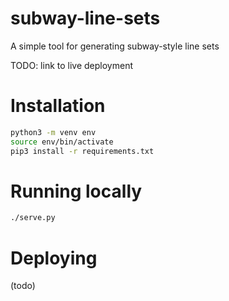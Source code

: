 subway-line-sets
================

A simple tool for generating subway-style line sets

TODO: link to live deployment

Installation
============
```bash
python3 -m venv env
source env/bin/activate
pip3 install -r requirements.txt
```

Running locally
===============
```bash
./serve.py
```

Deploying
=========
(todo)
